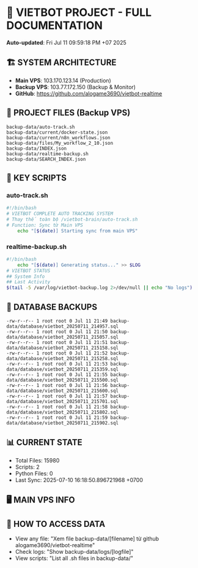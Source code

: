 # 🤖 VIETBOT PROJECT - FULL DOCUMENTATION
**Auto-updated**: Fri Jul 11 09:59:18 PM +07 2025

## 🏗️ SYSTEM ARCHITECTURE
- **Main VPS**: 103.170.123.14 (Production)
- **Backup VPS**: 103.77.172.150 (Backup & Monitor)
- **GitHub**: https://github.com/alogame3690/vietbot-realtime

## 📁 PROJECT FILES (Backup VPS)
```
backup-data/auto-track.sh
backup-data/current/docker-state.json
backup-data/current/n8n_workflows.json
backup-data/files/My_workflow_2_10.json
backup-data/INDEX.json
backup-data/realtime-backup.sh
backup-data/SEARCH_INDEX.json
```

## 🔧 KEY SCRIPTS
### auto-track.sh
```bash
#!/bin/bash
# VIETBOT COMPLETE AUTO TRACKING SYSTEM
# Thay thế toàn bộ /vietbot-brain/auto-track.sh
# Function: Sync từ Main VPS
    echo "[$(date)] Starting sync from main VPS"
```
### realtime-backup.sh
```bash
#!/bin/bash
    echo "[$(date)] Generating status..." >> $LOG
# VIETBOT STATUS
## System Info
## Last Activity
$(tail -5 /var/log/vietbot-backup.log 2>/dev/null || echo "No logs")
```

## 💾 DATABASE BACKUPS
```
-rw-r--r-- 1 root root 0 Jul 11 21:49 backup-data/database/vietbot_20250711_214957.sql
-rw-r--r-- 1 root root 0 Jul 11 21:50 backup-data/database/vietbot_20250711_215057.sql
-rw-r--r-- 1 root root 0 Jul 11 21:51 backup-data/database/vietbot_20250711_215158.sql
-rw-r--r-- 1 root root 0 Jul 11 21:52 backup-data/database/vietbot_20250711_215258.sql
-rw-r--r-- 1 root root 0 Jul 11 21:53 backup-data/database/vietbot_20250711_215359.sql
-rw-r--r-- 1 root root 0 Jul 11 21:55 backup-data/database/vietbot_20250711_215500.sql
-rw-r--r-- 1 root root 0 Jul 11 21:56 backup-data/database/vietbot_20250711_215600.sql
-rw-r--r-- 1 root root 0 Jul 11 21:57 backup-data/database/vietbot_20250711_215701.sql
-rw-r--r-- 1 root root 0 Jul 11 21:58 backup-data/database/vietbot_20250711_215802.sql
-rw-r--r-- 1 root root 0 Jul 11 21:59 backup-data/database/vietbot_20250711_215902.sql
```

## 📊 CURRENT STATE
- Total Files: 15980
- Scripts: 2
- Python Files: 0
- Last Sync: 2025-07-10 16:18:50.896721968 +0700

## 🖥️ MAIN VPS INFO


## 🚨 HOW TO ACCESS DATA
- View any file: "Xem file backup-data/[filename] từ github alogame3690/vietbot-realtime"
- Check logs: "Show backup-data/logs/[logfile]"
- View scripts: "List all .sh files in backup-data/"
